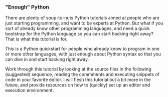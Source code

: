 ### "Enough" Python


There are plenty of soup-to-nuts Python tutorials aimed at people who are just starting programming, and want to be
experts at Python.  But what if you sort of already know other programming languages, and need a quick bootstrap for the
Python language so you can start hacking right away?  That is what this tutorial is for.

This is a Python quickstart for people who already know to program in one or more other languages, with just enough 
about Python syntax so that you can dive in and start hacking right away.

Work through this tutorial by looking at the source files in the following (suggested) sequence, reading the commments
and executing snippets of code in your favorite editor. I will flesh this tutorial out a bit more in the future, and 
provide resources on how to (quickly) set up an editor and execution environment.
